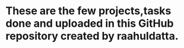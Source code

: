 # These are the few projects,tasks done and uploaded in this GitHub repository created by raahuldatta.
